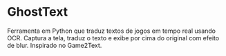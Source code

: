 # GhostText
Ferramenta em Python que traduz textos de jogos em tempo real usando OCR. Captura a tela, traduz o texto e exibe por cima do original com efeito de blur. Inspirado no Game2Text.
